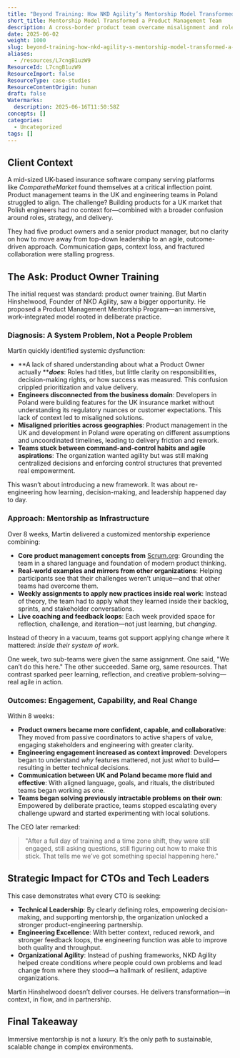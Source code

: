 ```yaml
---
title: "Beyond Training: How NKD Agility’s Mentorship Model Transformed a Product Management Team Across Borders"
short_title: Mentorship Model Transformed a Product Management Team
description: A cross-border product team overcame misalignment and role confusion through immersive mentorship, boosting collaboration, engineering engagement, and agile delivery.
date: 2025-06-02
weight: 1000
slug: beyond-training-how-nkd-agility-s-mentorship-model-transformed-a-product-management-team-across-borders
aliases:
  - /resources/L7cngB1uzW9
ResourceId: L7cngB1uzW9
ResourceImport: false
ResourceType: case-studies
ResourceContentOrigin: human
draft: false
Watermarks:
  description: 2025-06-16T11:50:58Z
concepts: []
categories:
  - Uncategorized
tags: []
---
```


## Client Context

A mid-sized UK-based insurance software company serving platforms like *ComparetheMarket* found themselves at a critical inflection point. Product management teams in the UK and engineering teams in Poland struggled to align. The challenge? Building products for a UK market that Polish engineers had no context for—combined with a broader confusion around roles, strategy, and delivery.

They had five product owners and a senior product manager, but no clarity on how to move away from top-down leadership to an agile, outcome-driven approach. Communication gaps, context loss, and fractured collaboration were stalling progress.

## The Ask: Product Owner Training

The initial request was standard: product owner training. But Martin Hinshelwood, Founder of NKD Agility, saw a bigger opportunity. He proposed a Product Management Mentorship Program—an immersive, work-integrated model rooted in deliberate practice.

### Diagnosis: A System Problem, Not a People Problem

Martin quickly identified systemic dysfunction:

- \*\*A lack of shared understanding about what a Product Owner actually \*\***_does_**: Roles had titles, but little clarity on responsibilities, decision-making rights, or how success was measured. This confusion crippled prioritization and value delivery.
- **Engineers disconnected from the business domain**: Developers in Poland were building features for the UK insurance market without understanding its regulatory nuances or customer expectations. This lack of context led to misaligned solutions.
- **Misaligned priorities across geographies**: Product management in the UK and development in Poland were operating on different assumptions and uncoordinated timelines, leading to delivery friction and rework.
- **Teams stuck between command-and-control habits and agile aspirations**: The organization wanted agility but was still making centralized decisions and enforcing control structures that prevented real empowerment.

This wasn’t about introducing a new framework. It was about re-engineering how learning, decision-making, and leadership happened day to day.

### Approach: Mentorship as Infrastructure

Over 8 weeks, Martin delivered a customized mentorship experience combining:

- **Core product management concepts from** [Scrum.org](http://scrum.org/ "http://Scrum.org"): Grounding the team in a shared language and foundation of modern product thinking.
- **Real-world examples and mirrors from other organizations**: Helping participants see that their challenges weren’t unique—and that other teams had overcome them.
- **Weekly assignments to apply new practices inside real work**: Instead of theory, the team had to apply what they learned inside their backlog, sprints, and stakeholder conversations.
- **Live coaching and feedback loops**: Each week provided space for reflection, challenge, and iteration—not just learning, but *changing*.

Instead of theory in a vacuum, teams got support applying change where it mattered: *inside their system of work*.

One week, two sub-teams were given the same assignment. One said, "We can’t do this here." The other succeeded. Same org, same resources. That contrast sparked peer learning, reflection, and creative problem-solving—real agile in action.

### Outcomes: Engagement, Capability, and Real Change

Within 8 weeks:

- **Product owners became more confident, capable, and collaborative**: They moved from passive coordinators to active shapers of value, engaging stakeholders and engineering with greater clarity.
- **Engineering engagement increased as context improved**: Developers began to understand *why* features mattered, not just *what* to build—resulting in better technical decisions.
- **Communication between UK and Poland became more fluid and effective**: With aligned language, goals, and rituals, the distributed teams began working as one.
- **Teams began solving previously intractable problems on their own**: Empowered by deliberate practice, teams stopped escalating every challenge upward and started experimenting with local solutions.

The CEO later remarked:

> "After a full day of training and a time zone shift, they were still engaged, still asking questions, still figuring out how to make this stick. That tells me we’ve got something special happening here."

## Strategic Impact for CTOs and Tech Leaders

This case demonstrates what every CTO is seeking:

- **Technical Leadership**: By clearly defining roles, empowering decision-making, and supporting mentorship, the organization unlocked a stronger product-engineering partnership.
- **Engineering Excellence**: With better context, reduced rework, and stronger feedback loops, the engineering function was able to improve both quality and throughput.
- **Organizational Agility**: Instead of pushing frameworks, NKD Agility helped create conditions where people could own problems and lead change from where they stood—a hallmark of resilient, adaptive organizations.

Martin Hinshelwood doesn’t deliver courses. He delivers transformation—in context, in flow, and in partnership.

## Final Takeaway

Immersive mentorship is not a luxury. It’s the only path to sustainable, scalable change in complex environments.
